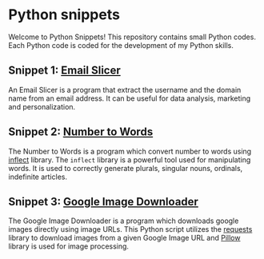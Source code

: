 # Python snippets

Welcome to Python Snippets! This repository contains small Python codes. Each Python code is coded for the development of my Python skills.

## Snippet 1: [Email Slicer](Email_slicer.py)

An Email Slicer is a program that extract the username and the domain name from an email address. It can be useful for data analysis, marketing and personalization.

## Snippet 2: [Number to Words](Number_to_words.py)

The Number to Words is a program which convert number to words using [inflect](https://pypi.org/project/inflect/) library. The `inflect` library is a powerful tool used for manipulating words. It is used to correctly generate plurals, singular nouns, ordinals, indefinite articles.

## Snippet 3: [Google Image Downloader](Google_image_downloader.py)

The Google Image Downloader is a program which downloads google images directly using image URLs. This Python script utilizes the [requests](https://pypi.org/project/requests/) library to download images from a given Google Image URL and [Pillow](https://pypi.org/project/pillow/) library is used for image processing.
